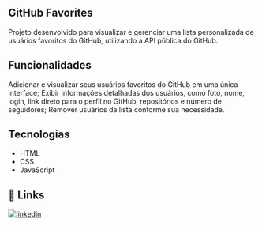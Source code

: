 ## GitHub Favorites

Projeto desenvolvido para visualizar e gerenciar uma lista personalizada de usuários favoritos do GitHub, utilizando a API pública do GitHub.

## Funcionalidades

Adicionar e visualizar seus usuários favoritos do GitHub em uma única interface;
Exibir informações detalhadas dos usuários, como foto, nome, login, link direto para o perfil no GitHub, repositórios e número de seguidores;
Remover usuários da lista conforme sua necessidade.

## Tecnologias 

- HTML
- CSS
- JavaScript

## 🔗 Links

[![linkedin](https://img.shields.io/badge/linkedin-0A66C2?style=for-the-badge&logo=linkedin&logoColor=white)](https://www.linkedin.com/in/ronaldo-domingues/)
